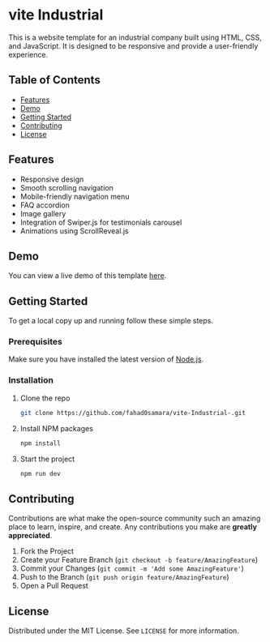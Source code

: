 
# vite Industrial

This is a website template for an industrial company built using HTML, CSS, and JavaScript. It is designed to be responsive and provide a user-friendly experience.

## Table of Contents

- [Features](#features)
- [Demo](#demo)
- [Getting Started](#getting-started)
- [Contributing](#contributing)
- [License](#license)

## Features

- Responsive design
- Smooth scrolling navigation
- Mobile-friendly navigation menu
- FAQ accordion
- Image gallery
- Integration of Swiper.js for testimonials carousel
- Animations using ScrollReveal.js

## Demo

You can view a live demo of this template [here](https://fahad0samara.github.io/vite-Industrial-/).

## Getting Started

To get a local copy up and running follow these simple steps.

### Prerequisites

Make sure you have installed the latest version of [Node.js](https://nodejs.org/).

### Installation

1. Clone the repo
   ```sh
   git clone https://github.com/fahad0samara/vite-Industrial-.git
   ```
2. Install NPM packages
   ```sh
   npm install
   ```
3. Start the project
   ```sh
   npm run dev
   ```

## Contributing

Contributions are what make the open-source community such an amazing place to learn, inspire, and create. Any contributions you make are **greatly appreciated**.

1. Fork the Project
2. Create your Feature Branch (`git checkout -b feature/AmazingFeature`)
3. Commit your Changes (`git commit -m 'Add some AmazingFeature'`)
4. Push to the Branch (`git push origin feature/AmazingFeature`)
5. Open a Pull Request

## License

Distributed under the MIT License. See `LICENSE` for more information.


